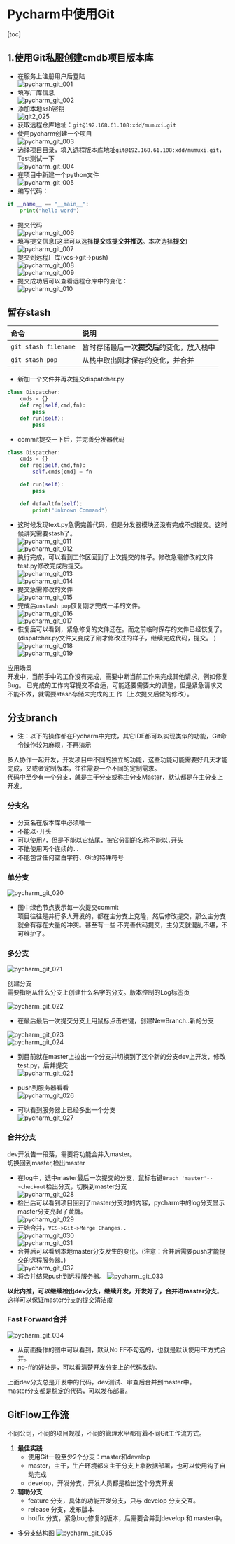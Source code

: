 # Pycharm中使用Git

[toc]

## 1.使用Git私服创建cmdb项目版本库

* 在服务上注册用户后登陆  
![pycharm_git_001](../../img/app/pycharm_git_001.jpg)  
* 填写厂库信息  
![pycharm_git_002](../../img/app/pycharm_git_002.jpg)  
* 添加本地ssh密钥  
![git2_025](../../img/app/git2_025.jpg)  
* 获取远程仓库地址：`git@192.168.61.108:xdd/mumuxi.git`  
* 使用pycharm创建一个项目  
![pycharm_git_003](../../img/app/pycharm_git_003.jpg)  
* 选择项目目录，填入远程版本库地址`git@192.168.61.108:xdd/mumuxi.git`，Test测试一下  
![pycharm_git_004](../../img/app/pycharm_git_004.jpg)  
* 在项目中新建一个python文件  
![pycharm_git_005](../../img/app/pycharm_git_005.jpg)  
* 编写代码：  

````python
if __name__ == "__main__":
    print("hello word")
````

* 提交代码  
![pycharm_git_006](../../img/app/pycharm_git_006.jpg)  
* 填写提交信息(这里可以选择**提交**或**提交并推送**。本次选择**提交**)  
![pycharm_git_007](../../img/app/pycharm_git_007.jpg)  
* 提交到远程厂库(vcs->git->push)  
![pycharm_git_008](../../img/app/pycharm_git_008.jpg)  
![pycharm_git_009](../../img/app/pycharm_git_009.jpg)  
* 提交成功后可以查看远程仓库中的变化：  
![pycharm_git_010](../../img/app/pycharm_git_010.jpg)  

## 暂存stash

|命令|说明|
|:---|:---|
`git stash filename`|暂时存储最后一次**提交后**的变化，放入栈中
`git stash pop`|从栈中取出刚才保存的变化，并合并

* 新加一个文件并再次提交dispatcher.py  

````python
class Dispatcher:
    cmds = {}
    def reg(self,cmd,fn):
        pass
    def run(self):
        pass
````

* commit提交一下后，并完善分发器代码  

````python
class Dispatcher:
    cmds = {}
    def reg(self,cmd,fn):
        self.cmds[cmd] = fn

    def run(self):
        pass

    def defaultfn(self):
        print("Unknown Command")
````

* 这时候发现text.py急需完善代码，但是分发器模块还没有完成不想提交。这时候讲究需要stash了。  
![pycharm_git_011](../../img/app/pycharm_git_011.jpg)  
![pycharm_git_012](../../img/app/pycharm_git_012.jpg)  
* 执行完成，可以看到工作区回到了上次提交的样子。修改急需修改的文件test.py修改完成后提交。  
![pycharm_git_013](../../img/app/pycharm_git_013.jpg)  
![pycharm_git_014](../../img/app/pycharm_git_014.jpg)  
* 提交急需修改的文件  
![pycharm_git_015](../../img/app/pycharm_git_015.jpg)  
* 完成后`unstash pop`恢复刚才完成一半的文件。  
![pycharm_git_016](../../img/app/pycharm_git_016.jpg)  
![pycharm_git_017](../../img/app/pycharm_git_017.jpg)  
* 恢复后可以看到，紧急修复的文件还在。而之前临时保存的文件已经恢复了。(dispatcher.py文件又变成了刚才修改过的样子，继续完成代码，提交。 )  
![pycharm_git_018](../../img/app/pycharm_git_018.jpg)  
![pycharm_git_019](../../img/app/pycharm_git_019.jpg)  

应用场景  
开发中，当前手中的工作没有完成，需要中断当前工作来完成其他请求，例如修复Bug。 已完成的工作内容提交不合适，可能还要需要大的调整，但是紧急请求又不能不做，就需要stash存储未完成的工 作（上次提交后做的修改）。  

## 分支branch

* 注：以下的操作都在Pycharm中完成，其它IDE都可以实现类似的功能，Git命令操作较为麻烦，不再演示  

多人协作一起开发，开发项目中不同的独立的功能，这些功能可能需要好几天才能完成，又或者定制版本，往往需要一个不同的定制需求。  
代码中至少有一个分支，就是主干分支或称主分支Master，默认都是在主分支上开发。  

### 分支名

* 分支名在版本库中必须唯一  
* 不能以`-`开头  
* 可以使用`/`，但是不能以它结尾，被它分割的名称不能以`.`开头  
* 不能使用两个连续的`..`  
* 不能包含任何空白字符、Git的特殊符号  

### 单分支

![pycharm_git_020](../../img/app/pycharm_git_020.jpg)  

* 图中绿色节点表示每一次提交commit  
项目往往是并行多人开发的，都在主分支上克隆，然后修改提交，那么主分支就会有存在大量的冲突。甚至有一些 不完善代码提交，主分支就混乱不堪，不可维护了。  

### 多分支

![pycharm_git_021](../../img/app/pycharm_git_021.jpg)  

创建分支  
需要指明从什么分支上创建什么名字的分支。版本控制的Log标签页  

![pycharm_git_022](../../img/app/pycharm_git_022.jpg)  

* 在最后最后一次提交分支上用鼠标点击右键，创建NewBranch..新的分支  

![pycharm_git_023](../../img/app/pycharm_git_023.jpg)  
![pycharm_git_024](../../img/app/pycharm_git_024.jpg)  

* 到目前就在master上拉出一个分支并切换到了这个新的分支dev上开发，修改test.py，后并提交  
![pycharm_git_025](../../img/app/pycharm_git_025.jpg)  

* push到服务器看看  
![pycharm_git_026](../../img/app/pycharm_git_026.jpg)  
* 可以看到服务器上已经多出一个分支  
![pycharm_git_027](../../img/app/pycharm_git_027.jpg)  

### 合并分支

dev开发告一段落，需要将功能合并入master。  
切换回到master,检出master  

* 在log中，选中master最后一次提交的分支，鼠标右键`Brach 'master'-->checkout`检出分支，切换到master分支  
![pycharm_git_028](../../img/app/pycharm_git_028.jpg)  
* 检出后可以看到项目回到了master分支时的内容，pycharm中的log分支显示master分支亮起了黄牌。  
![pycharm_git_029](../../img/app/pycharm_git_029.jpg)  
* 开始合并，`VCS->Git->Merge Changes..`  
![pycharm_git_030](../../img/app/pycharm_git_030.jpg)  
![pycharm_git_031](../../img/app/pycharm_git_031.jpg)  
* 合并后可以看到本地master分支发生的变化。(注意：合并后需要push才能提交的远程服务器。)  
![pycharm_git_032](../../img/app/pycharm_git_032.jpg)  
* 将合并结果push到远程服务器。
![pycharm_git_033](../../img/app/pycharm_git_033.jpg)  

**以此内推，可以继续检出dev分支，继续开发，开发好了，合并进master分支**。这样可以保证master分支的提交清洁度  

### Fast Forward合并

![pycharm_git_034](../../img/app/pycharm_git_034.jpg)  

* 从前面操作的图中可以看到，默认No FF不勾选的，也就是默认使用FF方式合并。  
* no-ﬀ的好处是，可以看清楚开发分支上的代码改动。  

上面dev分支总是开发中的代码，dev测试、审查后合并到master中。  
master分支都是稳定的代码，可以发布部署。  

## GitFlow工作流

不同公司，不同的项目规模，不同的管理水平都有着不同Git工作流方式。  

1. **最佳实践**
    * 使用Git一般至少2个分支：master和develop  
    * master，主干，生产环境都来主干分支上拿数据部署，也可以使用钩子自动完成  
    * develop，开发分支，开发人员都是检出这个分支开发  
2. **辅助分支**
    * feature 分支，具体的功能开发分支，只与 develop 分支交互。  
    * release 分支，发布版本  
    * hotﬁx 分支，紧急bug修复的版本，后需要合并到develop 和 master中。

* 多分支结构图
![pycharm_git_035](../../img/app/pycharm_git_035.jpg)  










